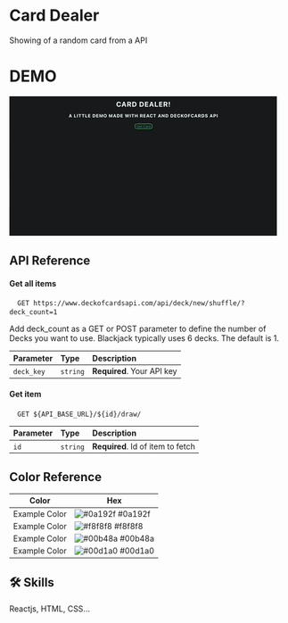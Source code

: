 
# Card Dealer

Showing of a random card from a API

# DEMO

<img src="./dmeop.gif" />

## API Reference

#### Get all items

```http
  GET https://www.deckofcardsapi.com/api/deck/new/shuffle/?deck_count=1
```
Add deck_count as a GET or POST parameter to define the number of Decks you want to use. Blackjack typically uses 6 decks. The default is 1.


| Parameter | Type     | Description                |
| :-------- | :------- | :------------------------- |
| `deck_key` | `string` | **Required**. Your API key |

#### Get item

```http
  GET ${API_BASE_URL}/${id}/draw/
```

| Parameter | Type     | Description                       |
| :-------- | :------- | :-------------------------------- |
| `id`      | `string` | **Required**. Id of item to fetch |



  ## Color Reference

| Color             | Hex                                                                |
| ----------------- | ------------------------------------------------------------------ |
| Example Color | ![#0a192f](https://via.placeholder.com/10/0a192f?text=+) #0a192f |
| Example Color | ![#f8f8f8](https://via.placeholder.com/10/f8f8f8?text=+) #f8f8f8 |
| Example Color | ![#00b48a](https://via.placeholder.com/10/00b48a?text=+) #00b48a |
| Example Color | ![#00d1a0](https://via.placeholder.com/10/00b48a?text=+) #00d1a0 |


## 🛠 Skills
Reactjs, HTML, CSS...


